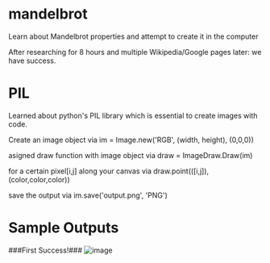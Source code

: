 # mandelbrot
Learn about Mandelbrot properties and attempt to create it in the computer

After researching for 8 hours and multiple Wikipedia/Google pages later: we have success.

# PIL 
Learned about python's PIL library which is essential to create images with code. 

Create an image object via im = Image.new('RGB', (width, height), (0,0,0))

asigned draw function with image object via draw = ImageDraw.Draw(im)

for a certain pixel[i,j] along your canvas via draw.point(([i,j]), (color,color,color))

save the output via im.save('output.png', 'PNG')

# Sample Outputs

###First Success!###
![image](https://github.com/sedaji/mandelbrot/blob/master/pictures/FIRSTSUCCESS.png?raw=true)
